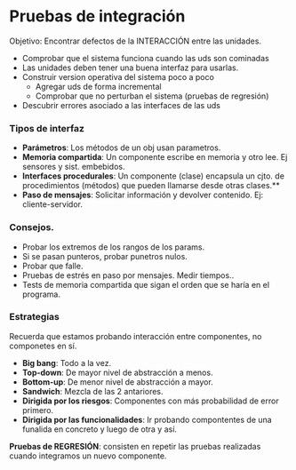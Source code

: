 # Pruebas de integración

Objetivo:
Encontrar defectos de la INTERACCIÓN entre las unidades.
* Comprobar que el sistema funciona cuando las uds son cominadas
* Las unidades deben tener una buena interfaz para usarlas.
* Construir version operativa del sistema poco a poco
  * Agregar uds de forma incremental
  * Comprobar que no perturban el sistema (pruebas de regresión)
* Descubrir errores asociado a las interfaces de las uds

### Tipos de interfaz
* **Parámetros**: Los métodos de un obj usan parametros.
* **Memoria compartida**: Un componente escribe en memoria y otro lee.
Ej sensores y sist. embebidos.
* **Interfaces procedurales**: Un componente (clase) encapsula un cjto. de procedimientos (métodos) que
pueden llamarse desde otras clases.**
* **Paso de mensajes**: Solicitar información y devolver contenido. Ej: cliente-servidor.

### Consejos.
* Probar los extremos de los rangos de los params.
* Si se pasan punteros, probar punetros nulos.
* Probar que falle.
* Pruebas de estrés en paso por mensajes. Medir tiempos..
* Tests de memoria compartida que sigan el orden que se haría en el programa.

### Estrategias
Recuerda que estamos probando interacción entre componentes, no componetes en sí.

* **Big bang**: Todo a la vez.
* **Top-down**: De mayor nivel de abstracción a menos.
* **Bottom-up**: De menor nivel de abstracción a mayor.
* **Sandwich**: Mezcla de las 2 antariores.
* **Dirigida por los riesgos**: Componentes con más probabilidad de error primero.
* **Dirigida por las funcionalidades**: Ir probando compontentes de una funalida en concreto y luego de otra y así.

**Pruebas de REGRESIÓN**: consisten en repetir las pruebas realizadas cuando integramos un nuevo componente.
